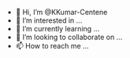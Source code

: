 - 👋 Hi, I’m @KKumar-Centene
- 👀 I’m interested in ...
- 🌱 I’m currently learning ...
- 💞️ I’m looking to collaborate on ...
- 📫 How to reach me ...

<!---
KKumar-Centene/KKumar-Centene is a ✨ special ✨ repository because its `README.md` (this file) appears on your GitHub profile.
You can click the Preview link to take a look at your changes.
--->
